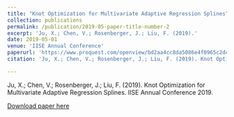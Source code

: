 ```yaml
---
title: "Knot Optimization for Multivariate Adaptive Regression Splines"
collection: publications
permalink: /publication/2019-05-paper-title-number-2
excerpt: 'Ju, X.; Chen, V.; Rosenberger, J.; Liu, F. (2019).'
date: 2019-05-01
venue: 'IISE Annual Conference'
paperurl: 'https://www.proquest.com/openview/bd2aa4cc8da5086e4f0965c2dc586df1/1?pq-origsite=gscholar&cbl=51908'
citation: 'Ju, X.; Chen, V.; Rosenberger, J.; Liu, F. (2019). Knot Optimization for Multivariate Adaptive Regression Splines. IISE Annual Conference 2019.'

---
```


Ju, X.; Chen, V.; Rosenberger, J.; Liu, F. (2019). Knot Optimization for Multivariate Adaptive Regression Splines. IISE Annual Conference 2019.

[Download paper here](https://www.proquest.com/openview/bd2aa4cc8da5086e4f0965c2dc586df1/1?pq-origsite=gscholar&cbl=51908)

